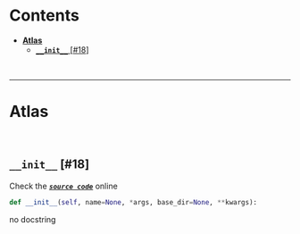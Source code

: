 



Contents
========

* [**Atlas**](#atlas)
	* [**`__init__`**  [#18]](#__init__--18)


&nbsp;

--------
# **Atlas**




&nbsp;
## **`__init__`**  [#18]
  
Check the [***``source code``***](https://github.com/BrancoLab/BrainRender/tree/brainglobeintegration/blob/master/brainrender/atlases/atlas.py#L18) online

```python
def __init__(self, name=None, *args, base_dir=None, **kwargs):
```  


no docstring